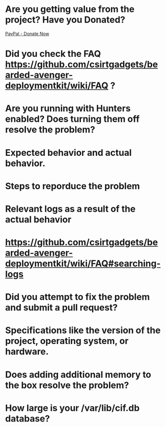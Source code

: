 # Are you getting value from the project? Have you Donated?

[PayPal - Donate Now](https://www.paypal.com/cgi-bin/webscr?cmd=_s-xclick&hosted_button_id=YZPQXDLNYZZ3W&source=url)

# Did you check the FAQ https://github.com/csirtgadgets/bearded-avenger-deploymentkit/wiki/FAQ ?

# Are you running with Hunters enabled? Does turning them off resolve the problem?

# Expected behavior and actual behavior.

# Steps to reporduce the problem

# Relevant logs as a result of the actual behavior
# https://github.com/csirtgadgets/bearded-avenger-deploymentkit/wiki/FAQ#searching-logs

# Did you attempt to fix the problem and submit a pull request?

# Specifications like the version of the project, operating system, or hardware.

# Does adding additional memory to the box resolve the problem?

# How large is your /var/lib/cif.db database?
